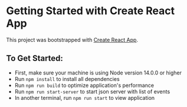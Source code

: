 # Getting Started with Create React App

This project was bootstrapped with [Create React App](https://github.com/facebook/create-react-app).

## To Get Started:

- First, make sure your machine is using Node version 14.0.0 or higher
- Run `npm install` to install all dependencies
- Run `npm run build` to optimize application's performance
- Run `npm run start-server` to start json server with list of events
- In another terminal, run `npm run start` to view application
